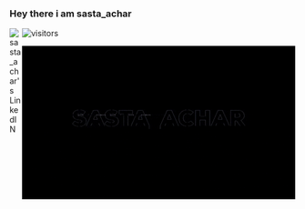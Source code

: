 ### Hey there i am sasta_achar

<a href="https://www.linkedin.com/in/justinjmathew/">
  <img align="left" alt="sasta_achar's LinkedIN" width="22px" src="https://raw.githubusercontent.com/peterthehan/peterthehan/master/assets/linkedin.svg" />
</a>

![visitors](https://page-views.glitch.me/badge?page_id=page.id)

![sasta_Achar](https://github.com/sastaachar/sastaachar/blob/a5afcca9c5558374e7b3a693a696079062ee6cce/assets/sastaAchar.gif)
